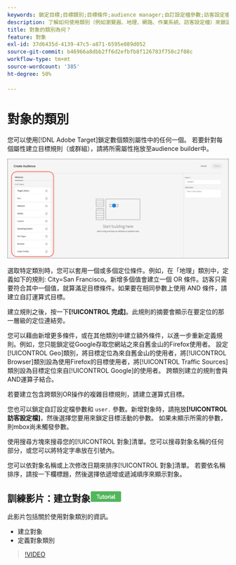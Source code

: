 ```yaml
---
keywords: 鎖定目標;目標類別;目標條件;audience manager;自訂設定檔參數;訪客設定檔;自訂使用者參數;目標規則
description: 了解如何使用類別（例如瀏覽器、地理、網路、作業系統、訪客設定檔）來鎖定內容。
title: 對象的類別為何？
feature: 對象
exl-id: 37d6435d-4139-47c5-a871-6595e089d052
source-git-commit: b46966a8dbb2ff6d2efbfb8f126783f750c2f08c
workflow-type: tm+mt
source-wordcount: '385'
ht-degree: 50%

---
```


# 對象的類別

您可以使用[!DNL Adobe Target]鎖定數個類別屬性中的任何一個。 若要針對每個屬性建立目標規則（或群組），請將所需屬性拖放至audience builder中。

![對象的屬性](/help/c-target/c-audiences/assets/attributes.png)

選取特定類別時，您可以套用一個或多個定位條件。例如，在「地理」類別中，定義如下的規則: City=San Francisco。新增多個值會建立一個 OR 條件。訪客只需要符合其中一個值，就算滿足目標條件。如果要在相同參數上使用 AND 條件，請建立自訂運算式目標。

建立規則之後，按一下&#x200B;**[!UICONTROL 完成]**。此規則的摘要會顯示在要定位的那一層級的定位連結旁。

您可以藉由新增更多條件，或在其他類別中建立額外條件，以進一步重新定義規則。例如，您只能鎖定從Google存取您網站之來自舊金山的Firefox使用者。 設定[!UICONTROL Geo]類別，將目標定位為來自舊金山的使用者，將[!UICONTROL Browser]類別設為使用Firefox的目標使用者，將[!UICONTROL Traffic Sources]類別設為目標定位來自[!UICONTROL Google]的使用者。 跨類別建立的規則會與AND運算子結合。

若要建立包含跨類別OR操作的複雜目標規則，請建立運算式目標。

您也可以鎖定自訂設定檔參數和 `user.` 參數。新增對象時，請拖放&#x200B;**[!UICONTROL 訪客設定檔]**，然後選擇您要用來鎖定目標活動的參數。 如果未顯示所需的參數，則mbox尚未觸發參數。

使用搜尋方塊來搜尋您的[!UICONTROL 對象]清單。您可以搜尋對象名稱的任何部分，或您可以將特定字串放在引號內。

您可以依對象名稱或上次修改日期來排序[!UICONTROL 對象]清單。 若要依名稱排序，請按一下欄標題，然後選擇依遞增或遞減順序來顯示對象。

## 訓練影片：建立對象![教學課程徽章](/help/assets/tutorial.png)

此影片包括關於使用對象類別的資訊。

* 建立對象
* 定義對象類別

>[!VIDEO](https://video.tv.adobe.com/v/17392)
